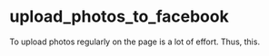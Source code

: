 # upload_photos_to_facebook
To upload photos regularly on the page is a lot of effort. Thus, this. 
